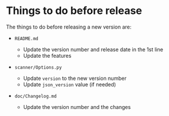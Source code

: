 # Things to do before release

The things to do before releasing a new version are:

* `README.md`
  * Update the version number and release date in the 1st line
  * Update the features

* `scanner/Options.py`
	* Update `version` to the new version number
  * Update `json_version` value (if needed)

* `doc/Changelog.md`
  * Update the version number and the changes
